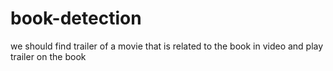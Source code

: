 # book-detection
we should find trailer  of a movie that is related to the book in video and play trailer on the book
